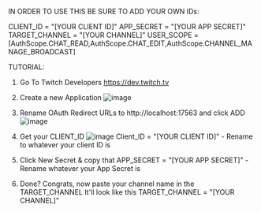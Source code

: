 IN ORDER TO USE THIS BE SURE TO ADD YOUR OWN IDs:

CLIENT_ID = "[YOUR CLIENT ID]"
APP_SECRET = "[YOUR APP SECRET]"
TARGET_CHANNEL = "[YOUR CHANNEL]"
USER_SCOPE = [AuthScope.CHAT_READ,AuthScope.CHAT_EDIT,AuthScope.CHANNEL_MANAGE_BROADCAST]

TUTORIAL:

1) Go To Twitch Developers
https://dev.twitch.tv
2) Create a new Application
![image](https://github.com/user-attachments/assets/432f74e0-a418-49d7-8b5c-15238c06da07)

3) Rename OAuth Redirect URLs to http://localhost:17563 and click ADD
![image](https://github.com/user-attachments/assets/b7a48fe9-4d1c-4f47-bcc7-0f4cec20c5de)

4) Get your CLIENT_ID
![image](https://github.com/user-attachments/assets/509421a6-8856-47ca-a30f-661306f2a59d)
Client_ID = "[YOUR CLIENT ID]" - Rename to whatever your client ID is

6) Click New Secret & copy that
APP_SECRET = "[YOUR APP SECRET]" - Rename whatever your App Secret is

7) Done? Congrats, now paste your channel name in the TARGET_CHANNEL It'll look like this
TARGET_CHANNEL = "[YOUR CHANNEL]"

